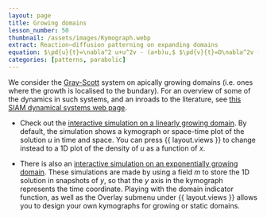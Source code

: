 ```yaml
---
layout: page
title: Growing domains 
lesson_number: 50
thumbnail: /assets/images/Kymograph.webp
extract: Reaction–diffusion patterning on expanding domains
equation: $\pd{u}{t}=\nabla^2 u+u^2v - (a+b)u,$ $\pd{v}{t}=D\nabla^2v -u^2v + a(1 - v)$
categories: [patterns, parabolic]
---
```

We consider the [Gray-Scott](/_nonlinear-physics/gray-scott) system on apically growing domains (i.e. ones where the growth is localised to the bundary). For an overview of some of the dynamics in such systems, and an inroads to the literature, see [this SIAM dynamical systems web page](https://dsweb.siam.org/Media-Gallery/pattern-formation-on-evolving-domains).


* Check out the [interactive simulation on a linearly growing domain](/sim/?preset=KymographLinearGrowth). By default, the simulation shows a kymograph or space-time plot of the solution $u$ in time and space. You can press {{ layout.views }} to change instead to a 1D plot of the density of $u$ as a function of $x$.

* There is also an [interactive simulation on an exponentially growing domain](/sim/?preset=KymographExponentialGrowth). These simulations are made by using a field $m$ to store the 1D solution in snapshots of $y$, so that the $y$ axis in the kymograph represents the time coordinate. Playing with the domain indicator function, as well as the Overlay submenu under {{ layout.views }} allows you to design your own kymographs for growing or static domains.